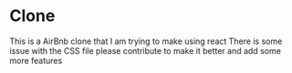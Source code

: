 # Clone
This is a AirBnb clone that I am trying to make using react
There is some issue with the CSS file please contribute to make it better and add some more features

